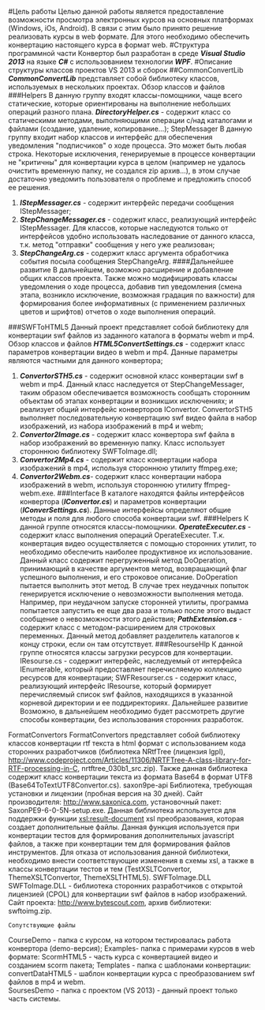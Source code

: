#Цель работы
Целью данной работы является предоставление возможности просмотра электронных курсов на основных платформах (Windows, iOs, Android). В связи с этим было принято решение реализовать курсы в web формате. Для этого необходимо обеспечить конвертацию настоящего курса в формат web. 
#Структура программной части
Конвертор был разработан в среде ***Visual Studio 2013*** на языке ***C#*** с использованием технологии ***WPF***. 
#Описание структуры классов проектов VS 2013 и сборок
##CommonConvertLib
***CommonConvertLib*** представляет собой библиотеку классов, используемых в нескольких проектах.
Обзор классов и файлов
###Helpers
В данную группу входят классы-помощники, чаще всего статические, которые ориентированы на выполнение небольших операций разного плана.
***DirectoryHelper.cs*** - содержит класс со статическими методами, выполняющими операции с/над каталогами и файлами (создание, удаление, копирование...);
StepMessager
В данную группу входит набор классов и интерфейс для обеспечения уведомления "подписчиков" о ходе процесса. Это может быть любая строка. Некоторые исключения, генерируемые в процессе конвертации не "критичны" для конвертации курса в целом (например не удалось очистить временную папку, не создался zip архив...), в этом случае достаточно уведомить пользователя о проблеме и предложить способ ее решения.
1)	***IStepMessager.cs*** - содержит интерфейс передачи сообщения IStepMessager;
2)	***StepChangeMessager.cs*** - содержит класс, реализующий интерфейс IStepMessager. Для классов, которые наследуются только от интерфейсов удобно использовать наследование от данного класса, т.к. метод "отправки" сообщения у него уже реализован;
3)	***StepChangeArg.cs*** - содержит класс аргумента обработчика события посыла сообщения StepChangeArg.
####Дальнейшее развитие
В дальнейшем, возможно расширение и добавление общих классов проекта. Также можно модифицировать классы уведомления о ходе процесса, добавив тип уведомления (смена этапа, возникло исключение, возможная градация по важности) для формирования более информативных (с применением различных цветов и шрифтов) отчетов о ходе выполнения операций. 

 ###SWFToHTML5
Данный проект представляет собой библиотеку для конвертации swf файлов из заданного каталога в форматы webm и mp4.
Обзор классов и файлов
***HTML5ConvertSettings.cs*** - содержит класс параметров конвертации видео в webm и mp4. Данные параметры являются частными для данного конвертора;
1)	***ConvertorSTH5.cs*** - содержит основной класс конвертации swf в webm и mp4. Данный класс наследуется от StepChangeMessager, таким образом обеспечивается возможность сообщать сторонним объектам об этапах конвертации и возникших исключениях; и реализует общий интерфейс конверторов IConvertor. ConvertorSTH5 выполняет последовательную конвертацию swf видео файла в набор изображений, из набора изображений в mp4 и webm;
2)	***Convertor2Image.cs*** - содержит класс конвертора swf файла в набор изображений во временную папку. Класс использует стороннюю библиотеку SWFToImage.dll;
3)	***Convertor2Mp4.cs*** - содержит класс конвертации набора изображений в mp4, используя стороннюю утилиту ffmpeg.exe;
4)	***Convertor2Webm.cs***- содержит класс конвертации набора изображений в webm, используя стороннюю утилиту ffmpeg-webm.exe.
###Interface
В каталоге находятся файлы интерфейсов конвертора  (***IConvertor.cs***) и параметров конвертации (***IConverSettings.cs***).  Данные интерфейсы определяют общие методы и поля для любого способа конвертации swf.
###Helpers
К данной группе относятся классы-помощники.
***OperateExecuter.cs*** - содержит класс выполнения операций OperateExecuter. Т.к. конвертация видео осуществляется с помощью сторонних утилит, то необходимо обеспечить наиболее продуктивное их использование. Данный класс содержит перегруженный метод DoOperation, принимающий в качестве аргументов метод, возвращающий флаг успешного выполнения, и его строковое описание. DoOperation пытается выполнить этот метод. В случае трех неудачных попыток генерируется исключение о невозможности выполнения метода. Например, при неудачном запуске сторонней утилиты, программа попытается запустить ее еще два раза и  только после этого выдаст сообщение о невозможности этого действия; 
***PathExtension.cs*** - содержит класс с методом-расширением для строковых переменных. Данный метод добавляет разделитель каталогов к концу строки, если он там отсутствует.
###ResourseHlp
К данной группе относятся классы загрузки ресурсов для конвертации.
IResourse.cs - содержит интерфейс, наследуемый от интерфейса IEnumerable, который предоставляет перечисляемую коллекцию ресурсов для конвертации;
SWFResourser.cs - содержит класс, реализующий интерфейс IResourse, который формирует перечисляемый список swf файлов, находящихся в указанной корневой директории и ее поддиректориях.
Дальнейшее развитие
Возможно, в дальнейшем необходимо будет рассмотреть другие способы конвертации, без использования сторонних разработок.

 FormatConvertors
FormatConvertors представляет собой библиотеку классов конвертации rtf текста в html формат с использованием кода сторонних разработчиков (библиотека NRtfTree  (лицензия lgpl), http://www.codeproject.com/Articles/11306/NRTFTree-A-class-library-for-RTF-processing-in-C, nrtftree_030b1_src.zip).  Также данная библиотека содержит класс конвертации текста из формата Base64 в формат UTF8 (Base64ToTextUTF8Convertor.cs).
saxon9pe-api
Библиотека, требующая установки и лицензии  (пробная версия на 30 дней). Сайт производителя: http://www.saxonica.com, установочный пакет: SaxonPE9-6-0-5N-setup.exe. Данная библиотека используется для поддержки функции <xsl:result-document> xsl преобразования, которая создает дополнительные файлы. Данная функция используется при конвертации тестов для формирования дополнительных javascript файлов, а также при конвертации тем для формирования файлов инструментов. Для отказа от использования данной библиотеки, необходимо внести соответствующие изменения в схемы xsl, а также в классы конвертации тестов и тем (TestXSLTConvertor, ThemeXSLTConvertor, ThemeXSLTHTML5).
SWFToImage.DLL
SWFToImage.DLL - библиотека сторонних разработчиков с открытой лицензией (CPOL) для конвертации swf файлов в набор изображений. Сайт проекта: http://www.bytescout.com, архив библиотеки: swftoimg.zip.

  
	Сопутствующие файлы
CourseDemo - папка с курсом, на котором тестировалась работа конвертора (demo-версия);
Examples- папка с примерами курсов в web формате:
		ScormHTML5 - часть курса с конвертацией видео и созданием scorm 			пакета;
Templates - папка с шаблонами конвертации:
		convertDataHTML5 - шаблон конвертации курса с преобразованием 			swf  файлов в mp4 и webm.		
SoursesDemo - папка с проектом (VS 2013) - данный проект только часть системы.

